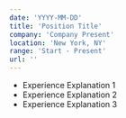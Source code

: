 ```yaml
---
date: 'YYYY-MM-DD'
title: 'Position Title'
company: 'Company Present'
location: 'New York, NY'
range: 'Start - Present'
url: ''
---
```


- Experience Explanation 1
- Experience Explanation 2
- Experience Explanation 3
